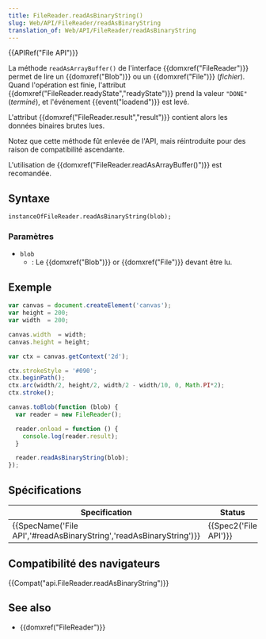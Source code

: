 ```yaml
---
title: FileReader.readAsBinaryString()
slug: Web/API/FileReader/readAsBinaryString
translation_of: Web/API/FileReader/readAsBinaryString
---
```

{{APIRef("File API")}}

La méthode `readAsArrayBuffer()` de l'interface {{domxref("FileReader")}} permet de lire un {{domxref("Blob")}} ou un {{domxref("File")}} (_fichier_). Quand l'opération est finie, l'attribut {{domxref("FileReader.readyState","readyState")}} prend la valeur `"DONE"` (_terminé_), et l'événement {{event("loadend")}} est levé.

L'attribut {{domxref("FileReader.result","result")}} contient alors les données binaires brutes lues.

Notez que cette méthode fût enlevée de l'API, mais réintroduite pour des raison de compatibilité ascendante.

L'utilisation de {{domxref("FileReader.readAsArrayBuffer()")}} est recomandée.

## Syntaxe

    instanceOfFileReader.readAsBinaryString(blob);

### Paramètres

- `blob`
  - : Le {{domxref("Blob")}} or {{domxref("File")}} devant être lu.

## Exemple

```js
var canvas = document.createElement('canvas');
var height = 200;
var width  = 200;

canvas.width  = width;
canvas.height = height;

var ctx = canvas.getContext('2d');

ctx.strokeStyle = '#090';
ctx.beginPath();
ctx.arc(width/2, height/2, width/2 - width/10, 0, Math.PI*2);
ctx.stroke();

canvas.toBlob(function (blob) {
  var reader = new FileReader();

  reader.onload = function () {
    console.log(reader.result);
  }

  reader.readAsBinaryString(blob);
});
```

## Spécifications

| Specification                                                                            | Status                       | Comment |
| ---------------------------------------------------------------------------------------- | ---------------------------- | ------- |
| {{SpecName('File API','#readAsBinaryString','readAsBinaryString')}} | {{Spec2('File API')}} |         |

## Compatibilité des navigateurs

{{Compat("api.FileReader.readAsBinaryString")}}

## See also

- {{domxref("FileReader")}}
